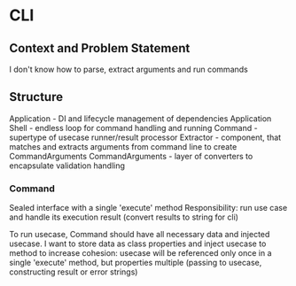 # CLI

## Context and Problem Statement
I don't know how to parse, extract arguments and run commands

## Structure

Application - DI and lifecycle management of dependencies
Application Shell - endless loop for command handling and running
Command - supertype of usecase runner/result processor
Extractor - component, that matches and extracts arguments from command line to create CommandArguments
CommandArguments - layer of converters to encapsulate validation handling

### Command
Sealed interface with a single 'execute' method
Responsibility: run use case and handle its execution result (convert results to string for cli)

To run usecase, Command should have all necessary data and injected usecase.
I want to store data as class properties and inject usecase to method to increase cohesion: 
usecase will be referenced only once in a single 'execute' method, but properties multiple (passing to usecase, constructing 
result or error strings)

